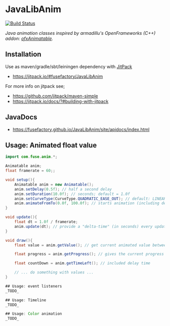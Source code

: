 # JavaLibAnim

[![Build Status](https://travis-ci.org/fusefactory/JavaLibAnim.svg?branch=master)](https://travis-ci.org/fusefactory/JavaLibAnim)

_Java animation classes inspired by armadillu's OpenFrameworks (C++) addon: [ofxAnimatable](https://github.com/armadillu/ofxAnimatable)._


## Installation

Use as maven/gradle/sbt/leiningen dependency with [JitPack](https://github.com/jitpack/maven-modular)
* https://jitpack.io/#fusefactory/JavaLibAnim

For more info on jitpack see;
* https://github.com/jitpack/maven-simple
* https://jitpack.io/docs/?#building-with-jitpack

## JavaDocs
* https://fusefactory.github.io/JavaLibAnim/site/apidocs/index.html

## Usage: Animated float value
```java
import com.fuse.anim.*;

Animatable anim;
float framerate = 60;;

void setup(){
    Animatable anim = new Animatable();
    anim.setDelay(0.5f); // half a second delay
    anim.setDuration(10.0f); // seconds; default = 1.0f
    anim.setCurveType(CurveType.QUADRATIC_EASE_OUT); // default: LINEAR
    anim.animateFromTo(0.0f, 100.0f); // starts animation (including delay) from start value zero and end value hundred
}

void update(){
    float dt = 1.0f / framerate;
    anim.update(dt); // provide a "delta-time" (in seconds) every update
}

void draw(){
    float value = anim.getValue(); // get current animated value between 0.0f and 100.0f

    float progress = anim.getProgress(); // gives the current progress in a 0.0-1.0 range, 0.0 meaning just started, 1.0 meaning finished (regardless of duration)

    float countDown = anim.getTimeLeft(); // included delay time

    // ... do something with values ...
}

## Usage: event listeners
_TODO_

## Usage: Timeline
_TODO_

## Usage: Color animation
_TODO_
